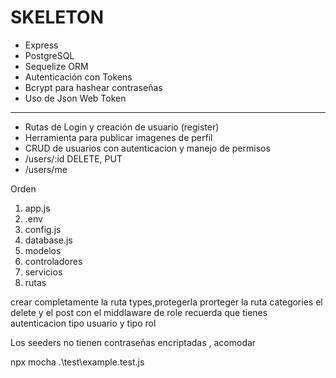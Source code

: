 # SKELETON

- Express
- PostgreSQL
- Sequelize ORM 
- Autenticación con Tokens
- Bcrypt para hashear contraseñas
- Uso de Json Web Token

---

- Rutas de Login y creación de usuario (register)
- Herramienta para publicar imagenes de perfil
- CRUD de usuarios con autenticacion y manejo de permisos
- /users/:id DELETE, PUT
- /users/me

Orden
1. app.js
2. .env
3. config.js
4. database.js
5. modelos
6. controladores
7. servicios
8. rutas




crear completamente la ruta types,protegerla
prorteger la ruta categories el delete y el post con el middlaware de role 
recuerda que tienes autenticacion tipo usuario y tipo  rol



Los seeders no tienen contraseñas encriptadas ,
acomodar

<!-- comando para correr un test en mocha -->
npx mocha .\test\example.test.js